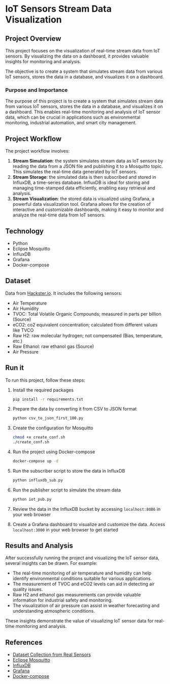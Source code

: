 # IoT Sensors Stream Data Visualization

## Project Overview

This project focuses on the visualization of real-time stream data from IoT sensors. By visualizing the data on a dashboard, it provides valuable insights for monitoring and analysis.

The objective is to create a system that simulates stream data from various IoT sensors, stores the data in a database, and visualizes it on a dashboard.

### Purpose and Importance

The purpose of this project is to create a system that simulates stream data from various IoT sensors, stores the data in a database, and visualizes it on a dashboard. This enables real-time monitoring and analysis of IoT sensor data, which can be crucial in applications such as environmental monitoring, industrial automation, and smart city management.

## Project Workflow

The project workflow involves:

1. **Stream Simulation**: the system simulates stream data as IoT sensors by reading the data from a JSON file and publishing it to a Mosquitto topic. This simulates the real-time data generated by IoT sensors.
2. **Stream Storage**: the simulated data is then subscribed and stored in InfluxDB, a time-series database. InfluxDB is ideal for storing and managing time-stamped data efficiently, enabling easy retrieval and analysis.
3. **Stream Visualization**: the stored data is visualized using Grafana, a powerful data visualization tool. Grafana allows for the creation of interactive and customizable dashboards, making it easy to monitor and analyze the real-time data from IoT sensors.

## Technology

- Python
- Eclipse Mosquitto
- InfluxDB
- Grafana
- Docker-compose

## Dataset

 Data from [Hackster.io](https://www.hackster.io/stefanblattmann/real-time-smoke-detection-with-ai-based-sensor-fusion-1086e6#team). It includes the following sensors:

- Air Temperature
- Air Humidity
- TVOC: Total Volatile Organic Compounds; measured in parts per billion (Source)
- eCO2: co2 equivalent concentration; calculated from different values like TVCO
- Raw H2: raw molecular hydrogen; not compensated (Bias, temperature, etc.)
- Raw Ethanol: raw ethanol gas (Source)
- Air Pressure

## Run it

To run this project, follow these steps:

1. Install the required packages

    ```sh
    pip install -r requirements.txt
    ```

2. Prepare the data by converting it from CSV to JSON format

    ```sh
    python csv_to_json_first_100.py
    ```

3. Create the configuration for Mosquitto

    ```sh
    chmod +x create_conf.sh
    ./create_conf.sh
    ```

4. Run the project using Docker-compose

    ```sh
    docker-compose up -d
    ```

5. Run the subscriber script to store the data in InfluxDB

    ```sh
    python influxdb_sub.py
    ```

6. Run the publisher script to simulate the stream data

    ```sh
    python iot_pub.py
    ```

7. Review the data in the InfluxDB bucket by accessing `localhost:8086` in your web browser

8. Create a Grafana dashboard to visualize and customize the data. Access `localhost:3000` in your web browser to get started

## Results and Analysis

After successfully running the project and visualizing the IoT sensor data, several insights can be drawn. For example:

- The real-time monitoring of air temperature and humidity can help identify environmental conditions suitable for various applications.
- The measurement of TVOC and eCO2 levels can aid in detecting air quality issues.
- Raw H2 and ethanol gas measurements can provide valuable information for industrial safety and monitoring.
- The visualization of air pressure can assist in weather forecasting and understanding atmospheric conditions.

These insights demonstrate the value of visualizing IoT sensor data for real-time monitoring and analysis.

## References

- [Dataset Collection from Real Sensors](https://www.hackster.io/stefanblattmann/real-time-smoke-detection-with-ai-based-sensor-fusion-1086e6#team)
- [Eclipse Mosquitto](https://mosquitto.org/)
- [InfluxDB](https://www.influxdata.com/products/influxdb/)
- [Grafana](https://grafana.com/)
- [Docker-compose](https://docs.docker.com/compose/)
